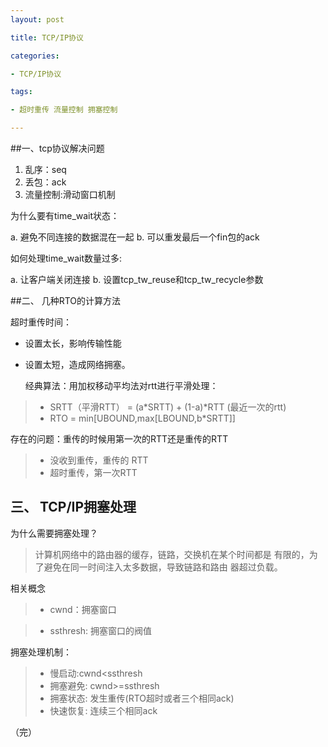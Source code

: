 ```yaml
---
layout: post

title: TCP/IP协议

categories:

- TCP/IP协议

tags:

- 超时重传 流量控制 拥塞控制

---
```


##一、tcp协议解决问题

1. 乱序：seq
2. 丢包：ack
3. 流量控制:滑动窗口机制

为什么要有time_wait状态：

a. 避免不同连接的数据混在一起
b. 可以重发最后一个fin包的ack

如何处理time_wait数量过多:

a. 让客户端关闭连接
b. 设置tcp_tw_reuse和tcp_tw_recycle参数

##二、 几种RTO的计算方法

超时重传时间：

* 设置太长，影响传输性能
* 设置太短，造成网络拥塞。

  经典算法：用加权移动平均法对rtt进行平滑处理：
  
> * SRTT（平滑RTT） = (a*SRTT) + (1-a)*RTT
> (最近一次的rtt)
> * RTO = min[UBOUND,max[LBOUND,b*SRTT]]

存在的问题：重传的时候用第一次的RTT还是重传的RTT

> * 没收到重传，重传的 RTT
> * 超时重传，第一次RTT

## 三、 TCP/IP拥塞处理


  为什么需要拥塞处理？
  
  
>  计算机网络中的路由器的缓存，链路，交换机在某个时间都是
>  有限的，为了避免在同一时间注入太多数据，导致链路和路由
> 器超过负载。

  
  相关概念
  
  
> * cwnd：拥塞窗口


> * ssthresh: 拥塞窗口的阀值

  拥塞处理机制：
> * 慢启动:cwnd<ssthresh
> * 拥塞避免: cwnd>=ssthresh
> * 拥塞状态: 发生重传(RTO超时或者三个相同ack)
> * 快速恢复: 连续三个相同ack   





（完）
